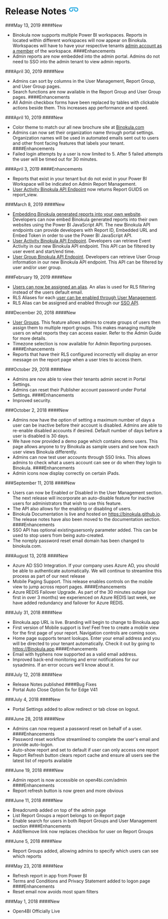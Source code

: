 # Release Notes ![](images/favicon.png)

###May 13, 2019
####New
* Binokula now supports multiple Power BI workspaces. Reports in located within different workspaces will now appear on Binokula. Workspaces will have to have your respective tenants [admin account as a member](../admin-guide/#power-bi-workspaces) of the workspace.
####Enhancements
* Admin reports are now embedded into the admin portal. Admins do not need to SSO into the admin tenant to view admin reports.

###April 30, 2019
####New
* Admins can sort by columns in the User Management, Report Group, and User Group pages.
* Search functions are now available in the Report Group and User Group pages.
####Enhancements
* All Admin checkbox forms have been replaced by tables with clickable actions beside them. This increases app performance and speed. 

###April 10, 2019
####New
* Color theme to match our all new brochure site at [Binokula.com](https://binokula.com)
* Admins can now set their organization name through portal settings. Organization names will be used in automated emails sent out to users and other front facing features that labels your tenant.
####Enhancements
* Failed login attempts by a user is now limited to 5. After 5 failed attempts the user will be timed out for 30 minutes.

###April 3, 2019
####Enhancements
* Reports that exist in your tenant but do not exist in your Power BI Workspace will be indicated on Admin Report Management.
* [User Activity Binokula API Endpoint](../developer-guide/#user-activity-list) now returns Report GUIDS on report_view.

###March 8, 2019
####New
* [Embedding Binokula generated reports into your own website](../developer-guide/#embedding-binokula-generated-reports). Developers can now embed Binokula generated reports into their own websites using the Power BI JavaScript API. The new Binokula API endpoints can provide developers with Report ID, Embedded URL and Embed Token in order to use the Power BI JavaScript API.
* [User Activity Binokula API Endpoint](../developer-guide/#user-activity-list). Developers can retrieve Event Activity in our new Binokula API endpoint. This API can be filtered by user event and start/end time.
* [User Group Binokula API Endpoint](../developer-guide/#user-activity-list). Developers can retrieve User Group information in our new Binokula API endpoint. This API can be filtered by user and/or user group.

###February 19, 2019
####New
* [Users can now be assigned an alias](../admin-guide/#rls-aliasing). An alias is used for RLS filtering instead of the users default email.
* RLS Aliases for each [user can be enabled through User Management](../admin-guide/#enablingdisabling-one-users-rls-alias).
* RLS Alias can be assigned and enabled through our [SSO API](../developer-guide/#issuerenew-user-access-token).

###December 20, 2018
####New
* [User Groups](../admin-guide/#user-groups). This feature allows admins to create groups of users then assign them to multiple report groups. This makes managing multiple users on what reports they can access easier. Refer to the Admin Guide for more details.
* Timezone selection is now available for Admin Reporting purposes.
####Enhancements
* Reports that have their RLS configured incorrectly will display an error message on the report page when a user tries to access them.

###October 29, 2018
####New
* Admins are now able to view their tenants admin secret in Portal Settings.
* Admins can reset their Publisher account password under Portal Settings.
####Enhancements
* Improved security.

###October 2, 2018
####New
* Admins now have the option of setting a maximum number of days a user can be inactive before their account is disabled. Admins are able to re-enable disabled accounts if desired. Default number of days before a user is disabled is 30 days.
* We have now provided a demo page which contains demo users. This page allows anyone to try Binokula as sample users and see how each user views Binokula differently.
* Admins can now test user accounts through SSO links. This allows admins to check what a users account can see or do when they login to Binokula.
####Enhancements
* Admin icons now display correctly on certain iPads.

###September 11, 2018
####New
* Users can now be Enabled or Disabled in the User Management section. The next release will incorporate an auto-disable feature for inactive users for administrators that wish to use this feature.
* The API also allows for the enabling or disabling of users.
* Binokula Documentation is live and hosted on <https://binokula.github.io>. The release notes have also been moved to the documentation section.
####Enhancements
* SSO API has optional existingusersonly parameter added. This can be used to stop users from being auto-created.
* The noreply password reset email domain has been changed to binokula.com.

###August 13, 2018
####New
* Azure AD SSO Integration. If your company uses Azure AD, you should be able to authenticate automatically. We will continue to streamline this process as part of our next release
* Mobile Paging Support. This release enables controls on the mobile view to jump across report pages.
####Enhancements
* Azure REDIS Failover Upgrade. As part of the 30 minutes outage (our first in over 3 months) we experienced on Azure REDIS last week, we have added redundancy and failover for Azure REDIS.

###July 31, 2018
####New
* Binokula.app URL is live. Branding will begin to change to Binokula.app
* First version of Mobile support is live! Feel free to create a mobile view for the first page of your report. Navigation controls are coming soon.
* Home page supports tenant lookups. Enter your email address and you will be directed to your tenant automatically. Check it out by going to https://Binokula.app
####Enhancements
* Email with hyphens now supported as a valid email address.
* Improved back-end monitoring and error notifications for our sysadmins. If an error occurs we'll know about it.

###July 12, 2018
####New
* Release Notes published
####Bug Fixes
* Portal Auto Close Option fix for Edge V41

###July 4, 2018
####New
* Portal Settings added to allow redirect or tab close on logout.

###June 28, 2018
####New
* Admins can now request a password reset on behalf of a user.
####Enhancements
* Password reset workflow streamlined to complete the user's email and provide auto-logon.
* Auto-show report and set to default if user can only access one report
* Report Refresh button clears report cache and ensure all users see the latest list of reports available

###June 19, 2018
####New
* Admin report is now accessible on open4bi.com/admin
####Enhancements
* Report refresh button is now green and more obvious

###June 11, 2018
####New
* Breadcrumb added on top of the admin page
* List Report Groups a report belongs to on Report page
* Enable search for users in both Report Groups and User Management section
####Enhancements
* Add/Remove link now replaces checkbox for user on Report Groups

###June 5, 2018
####New
* Report Groups added, allowing admins to specify which users can see which reports

###May 23, 2018
####New
* Refresh report in app from Power BI
* Terms and Conditions and Privacy Statement added to logon page
####Enhancements
* Reset email now avoids most spam filters

###May 1, 2018
####New
* Open4BI Officially Live